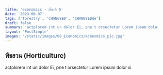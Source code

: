 ```yaml
---
title: 'economics - เรื่องที่ 5'
date: '2023-08-07'
tags: ['forestry', 'CHANGYED', 'CHANGYEDde']
draft: false
summary: 'actplorem int un dolor Ei, pne t orsectetur Lorem ipsum dolor si'
layout: 'PostSimple'
images: '/static/images/08_Economics/economics_pic.jpg'
---
```


## พืชสวน (Horticulture)
actplorem int un dolor Ei, pne t orsectetur Lorem ipsum dolor si
